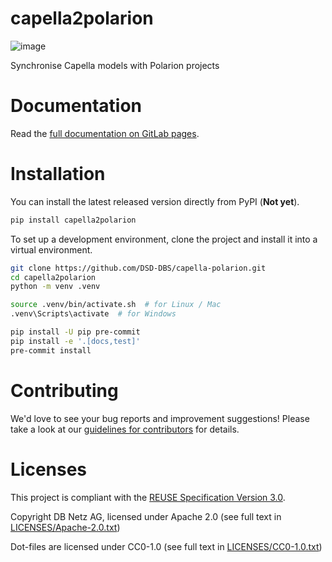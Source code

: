 <!--
 ~ Copyright DB Netz AG and contributors
 ~ SPDX-License-Identifier: Apache-2.0
 -->

# capella2polarion

<!-- prettier-ignore -->
![image](https://github.com/DSD-DBS/capella-polarion/actions/workflows/build-test-publish.yml/badge.svg)

Synchronise Capella models with Polarion projects

# Documentation

<!-- prettier-ignore -->
Read the [full documentation on GitLab pages](https://dsd-dbs.github.io/capella-polarion).

# Installation

You can install the latest released version directly from PyPI (**Not yet**).

```zsh
pip install capella2polarion
```

To set up a development environment, clone the project and install it into a
virtual environment.

```zsh
git clone https://github.com/DSD-DBS/capella-polarion.git
cd capella2polarion
python -m venv .venv

source .venv/bin/activate.sh  # for Linux / Mac
.venv\Scripts\activate  # for Windows

pip install -U pip pre-commit
pip install -e '.[docs,test]'
pre-commit install
```

# Contributing

We'd love to see your bug reports and improvement suggestions! Please take a
look at our [guidelines for contributors](CONTRIBUTING.md) for details.

# Licenses

This project is compliant with the
[REUSE Specification Version 3.0](https://git.fsfe.org/reuse/docs/src/commit/d173a27231a36e1a2a3af07421f5e557ae0fec46/spec.md).

Copyright DB Netz AG, licensed under Apache 2.0 (see full text in
[LICENSES/Apache-2.0.txt](LICENSES/Apache-2.0.txt))

Dot-files are licensed under CC0-1.0 (see full text in
[LICENSES/CC0-1.0.txt](LICENSES/CC0-1.0.txt))
